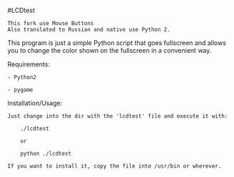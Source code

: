 #LCDtest

```
This fork use Mouse Buttons
Also translated to Russian and native use Python 2.
```

This program is just a simple Python script that goes fullscreen and allows
you to change the color shown on the fullscreen in a convenient way.

Requirements:

    - Python2
    
    - pygame


Installation/Usage:

    Just change into the dir with the 'lcdtest' file and execute it with:
    
        ./lcdtest
        
        or
        
        python ./lcdtest
    
    If you want to install it, copy the file into /usr/bin or wherever.